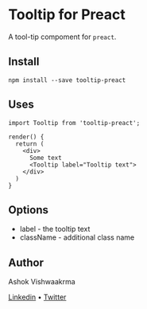 # Tooltip for Preact

A tool-tip compoment for `preact`.

## Install

```
npm install --save tooltip-preact
```

## Uses

```
import Tooltip from 'tooltip-preact';

render() {
  return (
    <div>
      Some text
      <Tooltip label="Tooltip text">
    </div>
  )
}
```

## Options

* label - the tooltip text
* className - additional class name

## Author
Ashok Vishwaakrma

[Linkedin](https://www.linkedin.com/in/ashokvishwakarmaa/) &bull; [Twitter](https://twitter.com/_avishwakarma)